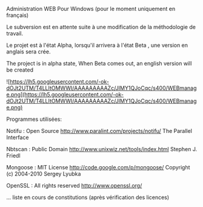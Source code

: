 Administration WEB Pour Windows
(pour le moment uniquement en français)

Le subversion est en attente suite à une modification de la méthodologie de travail.

Le projet est à l'état Alpha, lorsqu'il arrivera à l'état Beta , une version en anglais sera crée.

The project is in alpha state, When Beta comes out, an english version will be created


![https://lh5.googleusercontent.com/-ok-dOJt2UTM/T4LLItOMWWI/AAAAAAAAAZc/JIMY1QJoCqc/s400/WEBmanage.png](https://lh5.googleusercontent.com/-ok-dOJt2UTM/T4LLItOMWWI/AAAAAAAAAZc/JIMY1QJoCqc/s400/WEBmanage.png)

Programmes utilisées:

Notifu : Open Source
http://www.paralint.com/projects/notifu/
The Parallel Interface

Nbtscan : Public Domain
http://www.unixwiz.net/tools/index.html
Stephen J. Friedl

Mongoose : MIT License
http://code.google.com/p/mongoose/
Copyright (c) 2004-2010 Sergey Lyubka

OpenSSL : All rights reserved
http://www.openssl.org/

... liste en cours de constitutions (après vérification des licences)